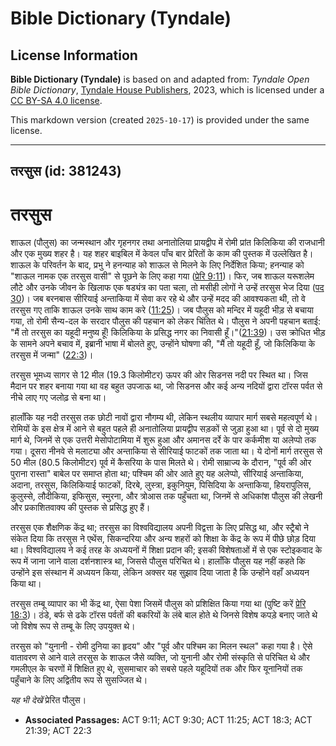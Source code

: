 # Bible Dictionary (Tyndale)

## License Information

**Bible Dictionary (Tyndale)** is based on and adapted from: _Tyndale Open Bible Dictionary_, [Tyndale House Publishers](https://tyndaleopenresources.com/), 2023, which is licensed under a [CC BY-SA 4.0 license](https://creativecommons.org/licenses/by-sa/4.0/legalcode.en).

This markdown version (created `2025-10-17`) is provided under the same license.



--------------------------------

## तरसुस (id: 381243)

तरसुस
=====

शाऊल (पौलुस) का जन्मस्थान और गृहनगर तथा अनातोलिया प्रायद्वीप में रोमी प्रांत किलिकिया की राजधानी और एक मुख्य शहर है। यह शहर बाइबिल में केवल पाँच बार प्रेरितों के काम की पुस्तक में उल्लेखित है। शाऊल के परिवर्तन के बाद, प्रभु ने हनन्याह को शाऊल से मिलने के लिए निर्देशित किया; हनन्याह को "शाऊल नामक एक तरसुस वासी" से पूछने के लिए कहा गया ([प्रेरि 9:11](https://ref.ly/Acts9:11))। फिर, जब शाऊल यरूशलेम लौटे और उनके जीवन के खिलाफ एक षड्यंत्र का पता चला, तो मसीही लोगों ने उन्हें तरसुस भेज दिया ([पद 30](https://ref.ly/Acts9:30))। जब बरनबास सीरियाई अन्ताकिया में सेवा कर रहे थे और उन्हें मदद की आवश्यकता थी, तो वे तरसुस गए ताकि शाऊल उनके साथ काम करे ([11:25](https://ref.ly/Acts11:25))। जब पौलुस को मन्दिर में यहूदी भीड़ से बचाया गया, तो रोमी सैन्य\-दल के सरदार पौलुस की पहचान को लेकर चिंतित थे। पौलुस ने अपनी पहचान बताई: "मैं तो तरसुस का यहूदी मनुष्य हूँ! किलिकिया के प्रसिद्ध नगर का निवासी हूँ।"([21:39](https://ref.ly/Acts21:39))। उस क्रोधित भीड़ के सामने अपने बचाव में, इब्रानी भाषा में बोलते हुए, उन्होंने घोषणा की, "मैं तो यहूदी हूँ, जो किलिकिया के तरसुस में जन्मा" ([22:3](https://ref.ly/Acts22:3))।

तरसुस भूमध्य सागर से 12 मील (19\.3 किलोमीटर) ऊपर की ओर सिडनस नदी पर स्थित था। जिस मैदान पर शहर बनाया गया था वह बहुत उपजाऊ था, जो सिडनस और कई अन्य नदियों द्वारा टॉरस पर्वत से नीचे लाए गए जलोढ़ से बना था।

हालाँकि यह नदी तरसुस तक छोटी नावों द्वारा नौगम्य थी, लेकिन स्थलीय व्यापार मार्ग सबसे महत्वपूर्ण थे। रोमियों के इस क्षेत्र में आने से बहुत पहले ही अनातोलिया प्रायद्वीप सड़कों से जुड़ा हुआ था। पूर्व से दो मुख्य मार्ग थे, जिनमें से एक उत्तरी मेसोपोटामिया में शुरू हुआ और अमानस दर्रे के पार कर्कमीश या अलेप्पो तक गया। दूसरा नीनवे से मलाट्या और अन्ताकिया से सीरियाई फाटकों तक जाता था। ये दोनों मार्ग तरसुस से 50 मील (80\.5 किलोमीटर) पूर्व में कैसरिया के पास मिलते थे। रोमी साम्राज्य के दौरान, "पूर्व की ओर पुराना रास्ता" बाबेल पर समाप्त होता था; पश्चिम की ओर आते हुए यह अलेप्पो, सीरियाई अन्ताकिया, अदाना, तरसुस, किलिकियाई फाटकों, दिरबे, लुस्त्रा, इकुनियुम, पिसिदिया के अन्ताकिया, हियरापुलिस, कुलुस्से, लौदीकिया, इफिसुस, स्मुरना, और त्रोआस तक पहुँचता था, जिनमें से अधिकांश पौलुस की लेखनी और प्रकाशितवाक्य की पुस्तक से प्रसिद्ध हुए हैं।

तरसुस एक शैक्षणिक केंद्र था; तरसुस का विश्वविद्यालय अपनी विद्वत्ता के लिए प्रसिद्ध था, और स्ट्रैबो ने संकेत दिया कि तरसुस ने एथेंस, सिकन्दरिया और अन्य शहरों को शिक्षा के केंद्र के रूप में पीछे छोड़ दिया था। विश्वविद्यालय ने कई तरह के अध्ययनों में शिक्षा प्रदान की; इसकी विशेषताओं में से एक स्टोइकवाद के रूप में जाना जाने वाला दर्शनशास्त्र था, जिससे पौलुस परिचित थे। हालाँकि पौलुस यह नहीं कहते कि उन्होंने इस संस्थान में अध्ययन किया, लेकिन अक्सर यह सुझाव दिया जाता है कि उन्होंने वहाँ अध्ययन किया था।

तरसुस तम्बू व्यापार का भी केंद्र था, ऐसा पेशा जिसमें पौलुस को प्रशिक्षित किया गया था (पुष्टि करें [प्रेरि 18:3](https://ref.ly/Acts18:3))। ठंडे, बर्फ से ढके टॉरस पर्वतों की बकरियों के लंबे बाल होते थे जिनसे विशेष कपड़े बनाए जाते थे जो विशेष रूप से तम्बू के लिए उपयुक्त थे। 

तरसुस को "युनानी \- रोमी दुनिया का हृदय" और "पूर्व और पश्चिम का मिलन स्थल" कहा गया है। ऐसे वातावरण से आने वाले तरसुस के शाऊल जैसे व्यक्ति, जो युनानी और रोमी संस्कृति से परिचित थे और गमलीएल के चरणों में शिक्षित हुए थे, सुसमाचार को सबसे पहले यहूदियों तक और फिर यूनानियों तक पहुँचाने के लिए अद्वितीय रूप से सुसज्जित थे।

*यह भी देखें* प्रेरित पौलुस।

* **Associated Passages:** ACT 9:11; ACT 9:30; ACT 11:25; ACT 18:3; ACT 21:39; ACT 22:3

